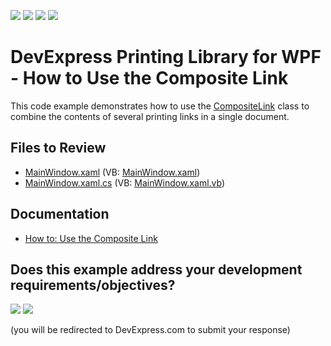 <!-- default badges list -->
![](https://img.shields.io/endpoint?url=https://codecentral.devexpress.com/api/v1/VersionRange/128596207/23.1.2%2B)
[![](https://img.shields.io/badge/Open_in_DevExpress_Support_Center-FF7200?style=flat-square&logo=DevExpress&logoColor=white)](https://supportcenter.devexpress.com/ticket/details/T249012)
[![](https://img.shields.io/badge/📖_How_to_use_DevExpress_Examples-e9f6fc?style=flat-square)](https://docs.devexpress.com/GeneralInformation/403183)
[![](https://img.shields.io/badge/💬_Leave_Feedback-feecdd?style=flat-square)](#does-this-example-address-your-development-requirementsobjectives)
<!-- default badges end -->

# DevExpress Printing Library for WPF - How to Use the Composite Link

This code example demonstrates how to use the [CompositeLink](https://docs.devexpress.com/WPF/DevExpress.Xpf.Printing.CompositeLink) class to combine the contents of several printing links in a single document.

## Files to Review

* [MainWindow.xaml](./CS/MainWindow.xaml) (VB: [MainWindow.xaml](./VB/MainWindow.xaml))
* [MainWindow.xaml.cs](./CS/MainWindow.xaml.cs) (VB: [MainWindow.xaml.vb](./VB/MainWindow.xaml.vb))

## Documentation

* [How to: Use the Composite Link](https://docs.devexpress.com/WPF/114124/controls-and-libraries/printing-exporting/examples/how-to-use-the-composite-link)


<!-- feedback -->
## Does this example address your development requirements/objectives?

[<img src="https://www.devexpress.com/support/examples/i/yes-button.svg"/>](https://www.devexpress.com/support/examples/survey.xml?utm_source=github&utm_campaign=reporting-wpf-printing-library-use-the-composite-link&~~~was_helpful=yes) [<img src="https://www.devexpress.com/support/examples/i/no-button.svg"/>](https://www.devexpress.com/support/examples/survey.xml?utm_source=github&utm_campaign=reporting-wpf-printing-library-use-the-composite-link&~~~was_helpful=no)

(you will be redirected to DevExpress.com to submit your response)
<!-- feedback end -->
